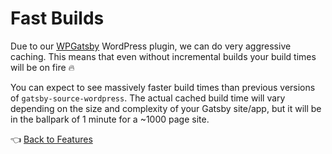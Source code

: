 # Fast Builds

Due to our [WPGatsby](https://github.com/gatsbyjs/wp-gatsby) WordPress plugin, we can do very aggressive caching. This means that even without incremental builds your build times will be on fire :fire:

You can expect to see massively faster build times than previous versions of `gatsby-source-wordpress`. The actual cached build time will vary depending on the size and complexity of your Gatsby site/app, but it will be in the ballpark of 1 minute for a ~1000 page site.



:point_left: [Back to Features](./index.md)

